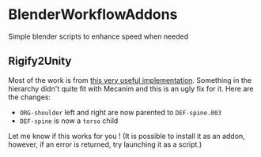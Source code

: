 # BlenderWorkflowAddons

Simple blender scripts to enhance speed when needed 


## Rigify2Unity 

Most of the work is from [this very useful implementation](https://github.com/AlexLemminG/RigifyToUnity, "old"). Something in the hierarchy didn't quite fit with Mecanim and this is an ugly fix for it. Here are the changes: 

* `ORG-shoulder` left and right are now parented to `DEF-spine.003`
* `DEF-spine` is now a `torso` child 

Let me know if this works for you ! (It is possible to install it as an addon, however, if an error is returned, try launching it as a script.)
